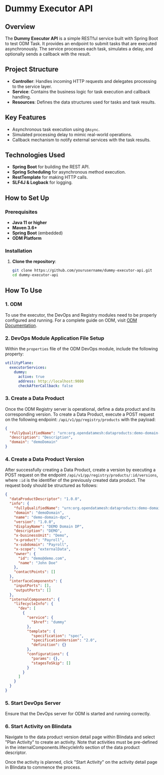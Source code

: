 # Dummy Executor API

## Overview

The **Dummy Executor API** is a simple RESTful service built with Spring Boot to test ODM Task. It provides an endpoint
to submit tasks that are executed asynchronously. The service processes each task, simulates a delay, and optionally
sends a callback with the result.

## Project Structure

- **Controller**: Handles incoming HTTP requests and delegates processing to the service layer.
- **Service**: Contains the business logic for task execution and callback handling.
- **Resources**: Defines the data structures used for tasks and task results.

## Key Features

- Asynchronous task execution using `@Async`.
- Simulated processing delay to mimic real-world operations.
- Callback mechanism to notify external services with the task results.

## Technologies Used

- **Spring Boot** for building the REST API.
- **Spring Scheduling** for asynchronous method execution.
- **RestTemplate** for making HTTP calls.
- **SLF4J & Logback** for logging.

## How to Set Up

### Prerequisites

- **Java 11 or higher**
- **Maven 3.6+**
- **Spring Boot** (embedded)
- **ODM Platform**

### Installation

1. **Clone the repository**:
   ```bash
   git clone https://github.com/yourusername/dummy-executor-api.git
   cd dummy-executor-api

## How To Use

### 1. ODM

To use the executor, the DevOps and Registry modules need to be properly configured and running. For a complete guide on
ODM, visit [ODM Documentation](https://dpds.opendatamesh.org/).

### 2. DevOps Module Application File Setup

Within the `properties` file of the ODM DevOps module, include the following property:

```yaml
utilityPlane:
  executorServices:
    dummy:
      active: true
      address: http://localhost:9080
      checkAfterCallback: false
```

### 3. Create a Data Product

Once the ODM Registry server is operational, define a data product and its corresponding version. To create a Data Product, execute a POST request on the following endpoint: `/api/v1/pp/registry/products`    with the payload:

```json
{
  "fullyQualifiedName": "urn:org.opendatamesh:dataproducts:demo-domain-dpc",
  "description": "Description",
  "domain": "demoDomain"
}
```

### 4. Create a Data Product Version

After successfully creating a Data Product, create a version by executing a POST request on the endpoint `/api/v1/pp/registry/products/:id/versions`, where `:id` is the identifier of the previously created data product. The request body should be structured as follows:
```json
{
  "dataProductDescriptor": "1.0.0",
  "info": {
    "fullyQualifiedName": "urn:org.opendatamesh:dataproducts:demo-domain-dpc",
    "domain": "demoDomain",
    "name": "demo-domain-dpc",
    "version": "1.0.0",
    "displayName": "DEMO Domain DP",
    "description": "DEMO",
    "x-businessUnit": "Demo",
    "x-product": "Payroll",
    "x-subdomain": "Payroll",
    "x-scope": "externalData",
    "owner": {
      "id": "demo@demo.com",
      "name": "John Doe"
    },
    "contactPoints": []
  },
  "interfaceComponents": {
    "inputPorts": [],
    "outputPorts": []
  },
  "internalComponents": {
    "lifecycleInfo": {
      "dev": [
        {
          "service": {
            "$href": "dummy"
          },
          "template": {
            "specification": "spec",
            "specificationVersion": "2.0",
            "definition": {}
          },
          "configurations": {
            "params": {},
            "stagesToSkip": []
          }
        }
      ]
    }
  }
}
```

### 5. Start DevOps Server

Ensure that the DevOps server for ODM is started and running correctly.

### 6. Start Activity on Blindata

Navigate to the data product version detail page within Blindata and select "Plan Activity" to create an activity. Note that activities must be pre-defined in the internalComponents.lifecycleInfo section of the data product descriptor.

Once the activity is planned, click "Start Activity" on the activity detail page in Blindata to commence the process.